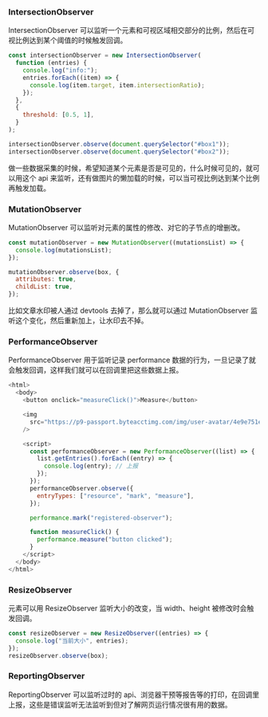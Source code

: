 ### IntersectionObserver

IntersectionObserver 可以监听一个元素和可视区域相交部分的比例，然后在可视比例达到某个阈值的时候触发回调。

```js
const intersectionObserver = new IntersectionObserver(
  function (entries) {
    console.log("info:");
    entries.forEach((item) => {
      console.log(item.target, item.intersectionRatio);
    });
  },
  {
    threshold: [0.5, 1],
  }
);

intersectionObserver.observe(document.querySelector("#box1"));
intersectionObserver.observe(document.querySelector("#box2"));
```

做一些数据采集的时候，希望知道某个元素是否是可见的，什么时候可见的，就可以用这个 api 来监听，还有做图片的懒加载的时候，可以当可视比例达到某个比例再触发加载。

### MutationObserver

MutationObserver 可以监听对元素的属性的修改、对它的子节点的增删改。

```js
const mutationObserver = new MutationObserver((mutationsList) => {
  console.log(mutationsList);
});

mutationObserver.observe(box, {
  attributes: true,
  childList: true,
});
```

比如文章水印被人通过 devtools 去掉了，那么就可以通过 MutationObserver 监听这个变化，然后重新加上，让水印去不掉。

### PerformanceObserver

PerformanceObserver 用于监听记录 performance 数据的行为，一旦记录了就会触发回调，这样我们就可以在回调里把这些数据上报。

```js
<html>
  <body>
    <button onclick="measureClick()">Measure</button>

    <img
      src="https://p9-passport.byteacctimg.com/img/user-avatar/4e9e751e2b32fb8afbbf559a296ccbf2~300x300.image"
    />

    <script>
      const performanceObserver = new PerformanceObserver((list) => {
        list.getEntries().forEach((entry) => {
          console.log(entry); // 上报
        });
      });
      performanceObserver.observe({
        entryTypes: ["resource", "mark", "measure"],
      });

      performance.mark("registered-observer");

      function measureClick() {
        performance.measure("button clicked");
      }
    </script>
  </body>
</html>
```

### ResizeObserver

元素可以用 ResizeObserver 监听大小的改变，当 width、height 被修改时会触发回调。

```js
const resizeObserver = new ResizeObserver((entries) => {
  console.log("当前大小", entries);
});
resizeObserver.observe(box);
```

### ReportingObserver

ReportingObserver 可以监听过时的 api、浏览器干预等报告等的打印，在回调里上报，这些是错误监听无法监听到但对了解网页运行情况很有用的数据。
